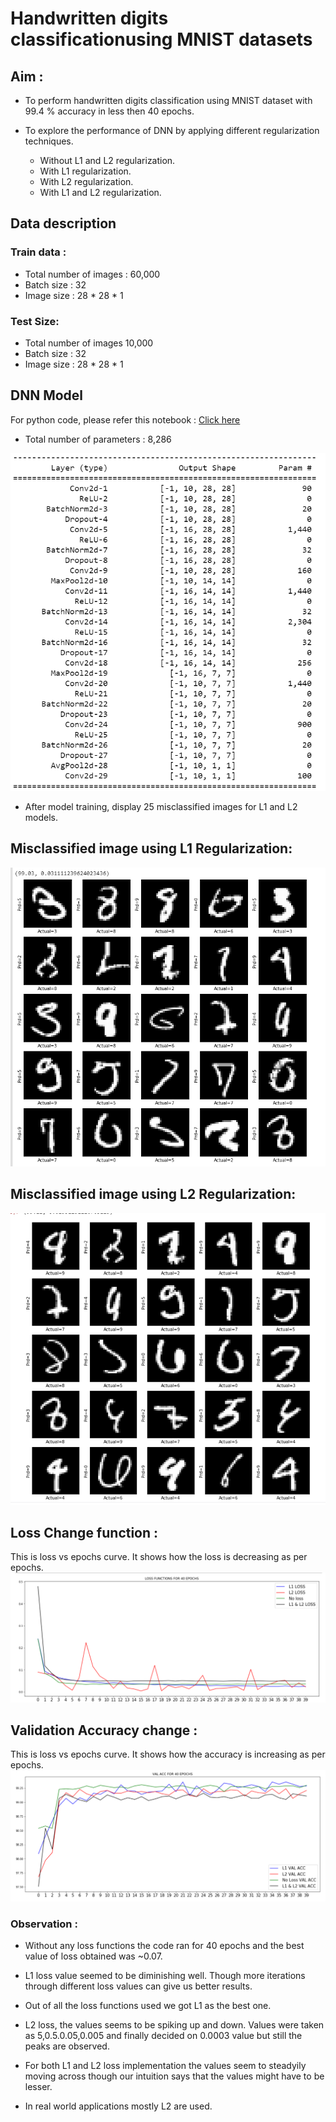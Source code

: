 # Handwritten digits classificationusing MNIST datasets

## Aim :

* To perform handwritten digits classification using MNIST dataset with 99.4 % accuracy in less then 40 epochs.
* To explore the performance of DNN by applying different regularization techniques. 

  - Without L1 and L2 regularization.
  - With L1 regularization.
  - With L2 regularization.
  - With L1 and L2 regularization.
  
## Data description
### Train data :
  - Total number of images : 60,000
  - Batch size : 32
  - Image size : 28 * 28 * 1
  
### Test Size:
  - Total number of images  10,000
  - Batch size : 32
  - Image size : 28 * 28 * 1

## DNN Model

For python code, please refer this notebook : [Click here](https://github.com/Noopuragr/EVA4/blob/master/S6/S6_Code_final_40epochs.ipynb)
  - Total number of parameters : 8,286
  
![Model](https://github.com/Noopuragr/EVA4/blob/master/S6/S6_model.PNG)

* After model training, display 25 misclassified images for L1 and L2 models.

## Misclassified image using L1 Regularization:
![L1](https://github.com/Noopuragr/EVA4/blob/master/S6/L1.PNG)

## Misclassified image using L2 Regularization:

![L2](https://github.com/Noopuragr/EVA4/blob/master/S6/L2.PNG)

## Loss Change function :
 This is loss vs epochs curve. It shows how the loss is decreasing as per epochs.
![Loss function](https://github.com/Noopuragr/EVA4/blob/master/S6/loss_function.PNG)
 
 ## Validation Accuracy change :
  This is loss vs epochs curve. It shows how the accuracy is increasing as per epochs.
 ![Accuracy](https://github.com/Noopuragr/EVA4/blob/master/S6/val_acc.PNG)
 
### Observation : 

- Without any loss functions the code ran for 40 epochs and the best value of loss obtained was ~0.07.

- L1 loss value seemed to be diminishing well. Though more iterations through different loss values can give us better results.

- Out of all the loss functions used we got L1 as the best one.

- L2 loss, the values seems to be spiking up and down. Values were taken as 5,0.5.0.05,0.005 and finally decided on 0.0003 value but still the peaks are observed.

- For both L1 and L2 loss implementation the values seem to steadyily moving across though our intuition says that the values might have to be lesser.

- In real world applications mostly L2 are used. 
